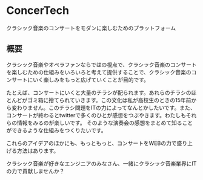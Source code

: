 # ConcerTech

クラシック音楽のコンサートをモダンに楽しむためのプラットフォーム

## 概要

クラシック音楽やオペラファンならではの視点で、クラシック音楽のコンサートを楽しむための仕組みをいろいろと考えて提供することで、クラシック音楽のコンサートにいく楽しみをもっと広げていくことが目的です。

たとえば、コンサートにいくと大量のチラシが配られます。あれらのチラシのほとんどがゴミ箱に捨てられていきます。この文化は私が高校生のときの15年前から変わりません。このチラシ問題をITの力によってなんとかしたいです。また、コンサートが終わるとtwitterで多くのひとが感想をつぶやきます。わたしもそれらの情報をみるのが楽しいです。
そのような演奏会の感想をまとめて知ることができるような仕組みをつくりたいです。

これらのアイデアのほかにも、もっともっと、コンサートをWEBの力で盛り上げる方法はあります。

クラシック音楽が好きなエンジニアのみなさん、一緒にクラシック音楽業界にITの力で貢献しませんか？

